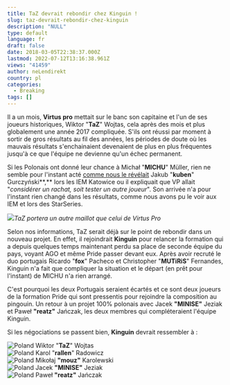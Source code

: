 ```yaml
---
title: TaZ devrait rebondir chez Kinguin !
slug: taz-devrait-rebondir-chez-kinguin
description: "NULL"
type: default
language: fr
draft: false
date: 2018-03-05T22:38:37.000Z
lastmod: 2022-07-12T13:16:38.961Z
views: "41459"
author: neLendirekt
country: pl
categories:
  - Breaking
tags: []
---
```

Il a un mois, **[](https://Virtus.pro)Virtus pro** mettait sur le banc son capitaine et l'un de ses joueurs historiques, Wiktor "**TaZ**" Wojtas, cela après des mois et plus globalement une année 2017 compliquée. S'ils ont réussi par moment à sortir de gros résultats au fil des années, les périodes de doute où les mauvais résultats s'enchainaient devenaient de plus en plus fréquentes jusqu'à ce que l'équipe ne devienne qu'un échec permanent.

Si les Polonais ont donné leur chance à Michał "**MICHU**" Müller, rien ne semble pour l'instant acté [comme nous le révélait](https://flickshot.fr/fr/kuben-nous-avons-deja-oublie-comment-gagner-les-grands-matchs/&5a9acaf5392cb) Jakub "**kuben**" Gurczyński**⁠,** lors les IEM Katowice ou il expliquait que VP allait "_considérer un rachat, soit tester un autre joueur_". Son arrivée n'a pour l'instant rien changé dans les résultats, comme nous avons pu le voir aux IEM et lors des StarSeries.

![](//picture/5a1f6867b96ab/pic.jpg)_TaZ portera un autre maillot que celui de Virtus Pro_

Selon nos informations, TaZ serait déjà sur le point de rebondir dans un nouveau projet. En effet, il rejoindrait **Kinguin** pour relancer la formation qui a depuis quelques temps maintenant perdu sa place de seconde équipe du pays, voyant AGO et même Pride passer devant eux. Après avoir recruté le duo portugais Ricardo "**fox**" Pacheco et Christopher "**MUTiRiS**" Fernandes, Kinguin n'a fait que compliquer la situation et le départ (en prêt pour l'instant) de MICHU n'a rien arrangé.

C'est pourquoi les deux Portugais seraient écartés et ce sont deux joueurs de la formation Pride qui sont pressentis pour rejoindre la composition au pingouin. Un retour à un projet 100% polonais avec Jacek **"MINISE"** Jeziak et Paweł **"reatz"** Jańczak, les deux membres qui compléteraient l'équipe Kinguin.

Si les négociations se passent bien, **Kinguin** devrait ressembler à :

![Poland](/images/countries/pl.svg)⁠ Wiktor "**TaZ**" Wojtas  
![Poland](/images/countries/pl.svg)⁠ Karol "**rallen**" Radowicz  
![Poland](/images/countries/pl.svg)⁠ Mikołaj **"mouz"** Karolewski  
![Poland](/images/countries/pl.svg)⁠ Jacek **"MINISE"** Jeziak  
![Poland](/images/countries/pl.svg)⁠ Paweł **"reatz"** Jańczak
